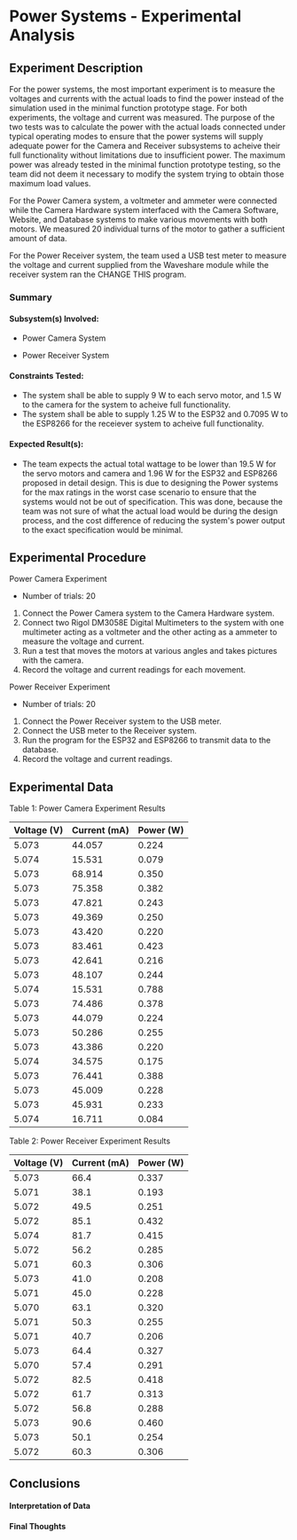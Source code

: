 # Power Systems - Experimental Analysis
## Experiment Description

For the power systems, the most important experiment is to measure the voltages and currents with the actual loads 
to find the power instead of the simulation used in the minimal function prototype stage. For both experiments, the voltage and current
was measured. The purpose of the two tests was to calculate the power with the actual loads connected under typical operating modes 
to ensure that the power systems will supply adequate power for the Camera and Receiver subsystems to acheive their full functionality
without limitations due to insufficient power. The maximum power was already tested in the minimal function prototype testing, so the team did not deem it necessary to modify the system trying to obtain those maximum load values.


For the Power Camera system, a voltmeter and ammeter were connected while the Camera Hardware system interfaced with the Camera Software,
Website, and Database systems to make various movements with both motors. We measured 20 individual turns of the motor to gather a
sufficient amount of data. 


For the Power Receiver system, the team used a USB test meter to measure the voltage and current supplied from the Waveshare module
while the receiver system ran the CHANGE THIS program.


### Summary
<!-- Short summary of the experiment written after completing it -->

#### Subsystem(s) Involved:
- Power Camera System

- Power Receiver System

#### Constraints Tested:
- The system shall be able to supply 9 W to each servo motor, and 1.5 W to the camera for the system to acheive full functionality.
- The system shall be able to supply 1.25 W to the ESP32 and 0.7095 W to the ESP8266 for the receiever system to acheive full functionality.
 
#### Expected Result(s):
- The team expects the actual total wattage to be lower than 19.5 W for the servo motors and camera and 1.96 W for the ESP32 and ESP8266 proposed in detail design. This is due to designing the Power systems for the max ratings in the worst case scenario to ensure that the systems would not be out of specification. This was done, because the team was not sure of what the actual load would be during the design process, and the cost difference of reducing the system's power output to the exact specification would be minimal.

## Experimental Procedure
<!-- Description of what you did ideally in steps -->
Power Camera Experiment

- Number of trials: 20

1. Connect the Power Camera system to the Camera Hardware system.
2. Connect two Rigol DM3058E Digital Multimeters to the system with one multimeter acting as a voltmeter and the other acting as a ammeter to measure the voltage and current.
3. Run a test that moves the motors at various angles and takes pictures with the camera.
4. Record the voltage and current readings for each movement.

Power Receiver Experiment

- Number of trials: 20

1. Connect the Power Receiver system to the USB meter.
2. Connect the USB meter to the Receiver system.
3. Run the program for the ESP32 and ESP8266 to transmit data to the database.
4. Record the voltage and current readings.

## Experimental Data
<!-- data tables or graph of the results (whichever is appropriate) -->
Table 1: Power Camera Experiment Results <br/>

| Voltage (V) | Current (mA) | Power (W) |
|---------|---------|-------|
|     5.073    |    44.057     |   0.224    |
|   5.074      |    15.531     |   0.079    |
|    5.073     |     68.914    |    0.350   |
|    5.073     |    75.358     |   0.382    |
|  5.073       |    47.821     |   0.243    |
|    5.073     |    49.369     |   0.250    |
|    5.073     |    43.420     |   0.220    |
|    5.073     |   83.461      |  0.423     |
|    5.073     |   42.641      |   0.216    |
|    5.073     |    48.107     |   0.244    |
|    5.074     |    15.531     |    0.788   |
|    5.073     |      74.486   |   0.378    |
|    5.073     |    44.079     |    0.224   |
|    5.073     |     50.286    |   0.255    |
|   5.073      |     43.386    |  0.220     |
|   5.074      |     34.575    |   0.175    |
|    5.073     |     76.441    |    0.388   |
|   5.073      |    45.009     |   0.228    |
|    5.073     |    45.931     |   0.233    |
|    5.074     |     16.711    |   0.084    |


Table 2: Power Receiver Experiment Results <br/>

| Voltage (V) | Current (mA)| Power (W)|
|---------|---------|-------|
|    5.073     |    66.4     |    0.337   |
|     5.071    |    38.1     |  0.193     |
|     5.072    |    49.5     |    0.251   |
|    5.072     |    85.1     |   0.432    |
|    5.074     |     81.7    |    0.415   |
|     5.072    |    56.2     |    0.285   |
|    5.071     |    60.3     |   0.306    |
|    5.073     |   41.0      |   0.208    |
|    5.071     |    45.0     |   0.228    |
|     5.070    |    63.1     |    0.320   |
|     5.071    |    50.3     |   0.255    |
|     5.071    |    40.7     |   0.206    |
|    5.073     |   64.4      |    0.327   |
|    5.070     |    57.4     |   0.291    |
|    5.072     |    82.5     |   0.418    |
|    5.072     |     61.7    |    0.313   |
|    5.072     |    56.8     |   0.288    |
|    5.073     |    90.6     |   0.460    |
|     5.073    |    50.1     |   0.254    |
|     5.072    |   60.3      |    0.306   |

## Conclusions
#### Interpretation of Data
<!-- explain what the results of the experiments mean and what conclusions you draw -->

#### Final Thoughts
<!-- Were constraints met? -->
